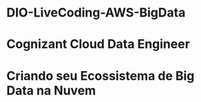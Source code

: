 # DIO-LiveCoding-AWS-BigData
# Cognizant Cloud Data Engineer
# Criando seu Ecossistema de Big Data na Nuvem
